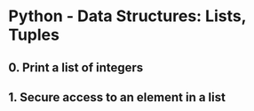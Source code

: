 # Python - Data Structures: Lists, Tuples

## 0. Print a list of integers

## 1. Secure access to an element in a list
